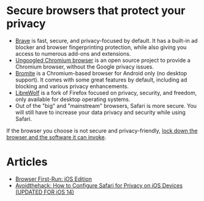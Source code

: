 # Secure browsers that protect your privacy

* [Brave](https://brave.com/) is fast, secure, and privacy-focused by default. It has a built-in ad blocker and browser fingerprinting 
protection, while also giving you access to numerous add-ons and extensions.
* [Ungoogled Chromium browser](https://github.com/Eloston/ungoogled-chromium) is an open source project to provide a Chromium browser, without the Google privacy issues.
* [Bromite](https://www.bromite.org/) is a Chromium-based browser for Android only (no desktop support). It comes with some great features by default, including ad blocking and various privacy enhancements.
* [LibreWolf](https://librewolf.net/) is a fork of Firefox focused on privacy, security, and freedom, only available for desktop operating systems.
* Out of the "big" and "mainstream" browsers, Safari is more secure. You will still have to increase your data privacy and security while using Safari.

If the browser you choose is not secure and privacy-friendly, [lock down the browser and the software it can invoke](data-mitigations:docs/browsing/README).

# Articles

* [Browser First-Run: iOS Edition](https://brave.com/ios-browser-first-run/)
* [Avoidthehack: How to Configure Safari for Privacy on iOS Devices (UPDATED FOR iOS 14)](https://avoidthehack.com/configure-safari-privacy-ios)